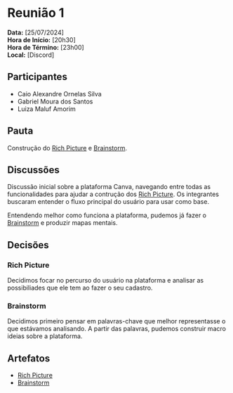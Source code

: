 # Reunião 1

**Data:** [25/07/2024]<br />
**Hora de Início:** [20h30]<br />
**Hora de Término:** [23h00]<br />
**Local:** [Discord]<br />

## Participantes

- Caio Alexandre Ornelas Silva
- Gabriel Moura dos Santos
- Luiza Maluf Amorim

## Pauta

Construção do [Rich Picture](../pre-rastreabilidade/rich_picture.md) e
[Brainstorm](../elicitacao/brainstorming.md).

## Discussões

Discussão inicial sobre a plataforma Canva, navegando entre todas as
funcionalidades para ajudar a contrução dos
[Rich Picture](../pre-rastreabilidade/rich_picture.md). Os integrantes buscaram
entender o fluxo principal do usuário para usar como base.

Entendendo melhor como funciona a plataforma, pudemos já fazer o
[Brainstorm](../elicitacao/brainstorming.md) e produzir mapas mentais.

## Decisões

### Rich Picture

Decidimos focar no percurso do usuário na plataforma e analisar as possibiliades
que ele tem ao fazer o seu cadastro.

### Brainstorm

Decidimos primeiro pensar em palavras-chave que melhor representasse o que
estávamos analisando. A partir das palavras, pudemos construir macro ideias
sobre a plataforma.


## Artefatos 

* [Rich Picture](../pre-rastreabilidade/rich_picture.md)
* [Brainstorm](../elicitacao/brainstorming.md)
